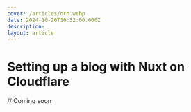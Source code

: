 ```yaml
---
cover: /articles/orb.webp
date: 2024-10-26T16:32:00.000Z
description: 
layout: article
---
```


# Setting up a blog with Nuxt on Cloudflare

// Coming soon
